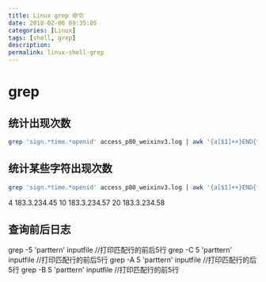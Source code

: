 ```yaml
---
title: Linux grep 命令
date: 2018-02-06 09:35:05
categories: [Linux]
tags: [shell, grep]
description:
permalink: linux-shell-grep
---
```


# grep
## 统计出现次数
```bash
grep 'sign.*time.*openid' access_p80_weixinv3.log | awk '{a[$1]++}END{for(i in a)print a[i]"\t"i}' | sort -n
```

##  统计某些字符出现次数
```bash
grep 'sign.*time.*openid' access_p80_weixinv3.log | awk '{a[$1]++}END{for(i in a)print a[i]"\t"i}' | sort -n
```
4       183.3.234.45
10      183.3.234.57
20      183.3.234.58

## 查询前后日志
grep -5 'parttern' inputfile //打印匹配行的前后5行
grep -C 5 'parttern' inputfile //打印匹配行的前后5行
grep -A 5 'parttern' inputfile //打印匹配行的后5行
grep -B 5 'parttern' inputfile //打印匹配行的前5行
